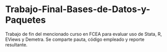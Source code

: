 # Trabajo-Final-Bases-de-Datos-y-Paquetes
Trabajo de fin del mencionado curso en FCEA para evaluar uso de Stata, R, EViews y Demetra. Se comparte pauta, código empleado y reporte resultante.
